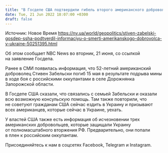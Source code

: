 ```yaml
---
title: "В Госдепе США подтвердили гибель второго американского добровольца в Украине"
date: Tue, 21 Jun 2022 18:07:00 +0300
draft: false
---
```

Источник: Новое Время https://nv.ua/world/geopolitics/stiven-zabelski-gosdep-ssha-podtverdil-informaciyu-o-smerti-amerikanskogo-dobrovolca-v-ukraine-50251395.html


 Об этом сообщает NBC News во вторник, 21 июня, со ссылкой на заявление Госдепа.

Ранее в СМИ появилась информация, что 52-летний американский доброволец Стивен Забельски погиб 15 мая в результате подрыва мины в ходе боя с российскими оккупантами в селе Дорожнянка Запорожской области.

В Госдепе США сказали, что связались с семьей Забельски и оказали всю возможную консульскую помощь. Там также повторили, что не советуют гражданам США сейчас ездить в Украину и призывают всех американцев, которые сейчас в Украине, уехать.

У властей США также есть информация об исчезновении трех американских добровольцев, которые защищали Украину от полномасштабного вторжения РФ. Предварительно, они попали в плен к российским оккупантам.

Присоединяйтесь к нам в соцсетях Facebook, Telegram и Instagram.
